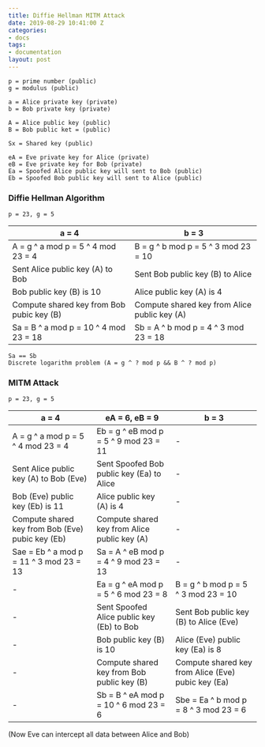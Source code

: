 ```yaml
---
title: Diffie Hellman MITM Attack
date: 2019-08-29 10:41:00 Z
categories:
- docs
tags:
- documentation
layout: post
---
```


```text
p = prime number (public)
g = modulus (public)

a = Alice private key (private)
b = Bob private key (private)

A = Alice public key (public)
B = Bob public ket = (public)

Sx = Shared key (public)

eA = Eve private key for Alice (private)
eB = Eve private key for Bob (private)
Ea = Spoofed Alice public key will sent to Bob (public)
Eb = Spoofed Bob public key will sent to Alice (public)
```

### Diffie Hellman Algorithm
							
```text
p = 23, g = 5
```
| a = 4                                      | b = 3                                         |
|--------------------------------------------|-----------------------------------------------|
| A = g ^ a mod p = 5 ^ 4 mod 23 = 4         | B = g ^ b mod p = 5 ^ 3 mod 23 = 10           |
| Sent Alice public key (A) to Bob           | Sent Bob public key (B) to Alice              |
| Bob public key (B) is 10                   | Alice public key (A) is 4                     |
| Compute shared key from Bob pubic key (B)  | Compute shared key from Alice public key (A)  |
| Sa = B ^ a mod p = 10 ^ 4 mod 23 = 18      | Sb = A ^ b mod p = 4 ^ 3 mod 23 = 18          |
									  		
```text
Sa == Sb
Discrete logarithm problem (A = g ^ ? mod p && B ^ ? mod p)
```

### MITM Attack

```text
p = 23, g = 5
```
| a = 4                                            | eA = 6, eB = 9                                | b = 3	                                            |	
|--------------------------------------------------|-----------------------------------------------|----------------------------------------------------|
| A = g ^ a mod p = 5 ^ 4 mod 23 = 4               | Eb = g ^ eB mod p = 5 ^ 9 mod 23 = 11         | -   	                                            |	
| Sent Alice public key (A) to Bob (Eve)           | Sent Spoofed Bob public key (Ea) to Alice     | -                                                  |
| Bob (Eve) public key (Eb) is 11                  | Alice public key (A) is 4                     | -                                                  |
| Compute shared key from Bob (Eve) pubic key (Eb) | Compute shared key from Alice public key (A)  | -                                                  |
| Sae = Eb ^ a mod p = 11 ^ 3 mod 23 = 13          | Sa = A ^ eB mod p = 4 ^ 9 mod 23 = 13         | -                                                  |
| -                                                | Ea = g ^ eA mod p = 5 ^ 6 mod 23 = 8          | B = g ^ b mod p = 5 ^ 3 mod 23 = 10                |
| -                                                | Sent Spoofed Alice public key (Eb) to Bob     | Sent Bob public key (B) to Alice (Eve)             |
| -                                                | Bob public key (B) is 10                      | Alice (Eve) public key (Ea) is 8                   |
| -                                                | Compute shared key from Bob public key (B)    | Compute shared key from Alice (Eve) pubic key (Ea) |
| -                                                | Sb = B ^ eA mod p = 10 ^ 6 mod 23 = 6         | Sbe = Ea ^ b mod p = 8 ^ 3 mod 23 = 6              |

(Now Eve can intercept all data between Alice and Bob)
												 
												 
